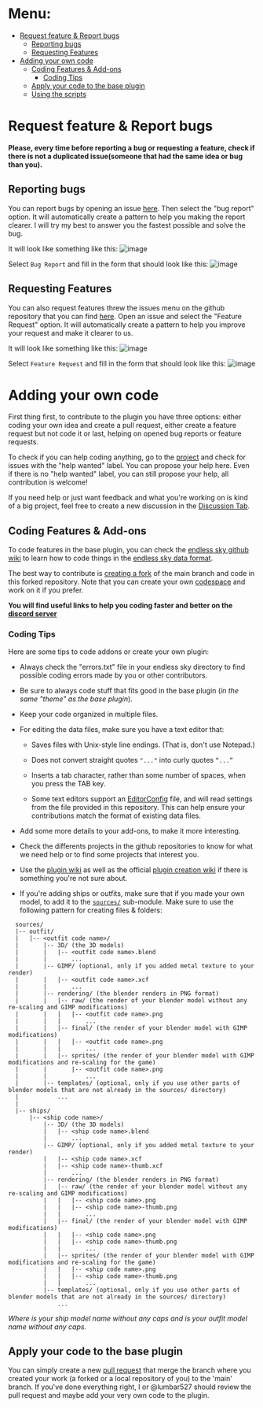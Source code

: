 # Menu:
* [Request feature & Report bugs](https://github.com/OcelotWalrus/Cromha-Expansion-plugin/wiki/Contributor-Guide#request-feature--report-bugs)
  * [Reporting bugs](https://github.com/OcelotWalrus/Cromha-Expansion-plugin/wiki/Contributor-Guide#reporting-bugs)
  * [Requesting Features](https://github.com/OcelotWalrus/Cromha-Expansion-plugin/wiki/Contributor-Guide#requesting-features)
* [Adding your own code](https://github.com/OcelotWalrus/Cromha-Expansion-plugin/wiki/Contributor-Guide#adding-your-own-code)
  * [Coding Features & Add-ons](https://github.com/OcelotWalrus/Cromha-Expansion-plugin/wiki/Contributor-Guide#coding-features--add-ons)
    * [Coding Tips](https://github.com/OcelotWalrus/Cromha-Expansion-plugin/wiki/Contributor-Guide#coding-tips)
  * [Apply your code to the base plugin](https://github.com/OcelotWalrus/Cromha-Expansion-plugin/wiki/Contributor-Guide#apply-your-code-to-the-base-plugin)
  * [Using the scripts](https://github.com/OcelotWalrus/Cromha-Expansion-plugin/wiki/Contributor-Guide#using-the-scripts)

# Request feature & Report bugs
**Please, every time before reporting a bug or requesting a feature, check if there is not a duplicated issue(someone that had the same idea or bug than you).**
## Reporting bugs
You can report bugs by opening an issue [here](https://github.com/OcelotWalrus/Cromha-Expansion-plugin/issues/new/choose). Then select the "bug report" option. It will automatically create a pattern to help you making the report clearer. I will try my best to answer you the fastest possible and solve the bug.

It will look like something like this:
![image](https://github.com/OcelotWalrus/Cromha-Expansion-plugin/assets/87318892/ecb3f907-d80b-435d-9a9a-dcccb3962ce6)

Select `Bug Report` and fill in the form that should look like this:
![image](https://github.com/OcelotWalrus/Cromha-Expansion-plugin/assets/87318892/41d5d13b-1268-478f-9f05-74aa3ad89977)

## Requesting Features
You can also request features threw the issues menu on the github repository that you can find [here](https://github.com/OcelotWalrus/Cromha-Expansion-plugin/issues/new/choose). Open an issue and select the "Feature Request" option. It will automatically create a pattern to help you improve your request and make it clearer to us.

It will look like something like this:
![image](https://github.com/OcelotWalrus/Cromha-Expansion-plugin/assets/87318892/ecb3f907-d80b-435d-9a9a-dcccb3962ce6)

Select `Feature Request` and fill in the form that should look like this:
![image](https://github.com/OcelotWalrus/Cromha-Expansion-plugin/assets/87318892/f2d7244c-f487-4378-879f-d0936f71d3c2)

# Adding your own code
First thing first, to contribute to the plugin you have three options: either coding your own idea and create a pull request, either create a feature request but not code it or last, helping on opened bug reports or feature requests.

To check if you can help coding anything, go to the [project](https://github.com/users/OcelotWalrus/projects/5/views/1) and check for issues with the "help wanted" label. You can propose your help here. Even if there is no "help wanted" label, you can still propose your help, all contribution is welcome!

If you need help or just want feedback and what you're working on is kind of a big project, feel free to create a new discussion in the [Discussion Tab](https://github.com/OcelotWalrus/Cromha-Expansion-plugin/discussions).

## Coding Features & Add-ons
To code features in the base plugin, you can check the [endless sky github wiki](https://github.com/endless-sky/endless-sky/wiki/CreatingPlugins) to learn how to code things in the [endless sky data format](https://github.com/endless-sky/endless-sky/wiki/DataFormat).

The best way to contribute is [creating a fork](https://docs.github.com/en/get-started/quickstart/fork-a-repo) of the main branch and code in this forked repository.
Note that you can create your own [codespace](https://github.com/codespaces/new?hide_repo_select=true&ref=main&repo=582686045&skip_quickstart=true) and work on it if you prefer.

**You will find useful links to help you coding faster and better on the [discord server](https://discord.com/invite/tafa8dVH5Q)**

### Coding Tips

Here are some tips to code addons or create your own plugin:
* Always check the "errors.txt" file in your endless sky directory to find possible coding errors made by you or other contributors.

* Be sure to always code stuff that fits good in the base plugin (*in the same "theme" as the base plugin*).

* Keep your code organized in multiple files.

* For editing the data files, make sure you have a text editor that:

  * Saves files with Unix-style line endings. (That is, don't use Notepad.)

  * Does not convert straight quotes `"..."` into curly quotes `“...”`

  * Inserts a tab character, rather than some number of spaces, when you press the TAB key.

  * Some text editors support an [EditorConfig](https://editorconfig.org/) file, and will read settings from the file provided in this repository. This can help ensure your contributions match the format of existing data files.

* Add some more details to your add-ons, to make it more interesting.

* Check the differents projects in the github repositories to know for what we need help or to find some projects that interest you.

* Use the [plugin wiki](https://github.com/OcelotWalrus/Cromha-Expansion-plugin/wiki) as well as the official [plugin creation wiki](https://github.com/endless-sky/endless-sky/wiki#creating-ships-missions-artwork-etc) if there is something you're not sure about.

* If you're adding ships or outfits, make sure that if you made your own model, to add it to the [`sources/`](https://github.com/OcelotWalrus/Cromha-Expansion-sources) sub-module. Make sure to use the following pattern for creating files & folders:
```
  sources/
  |-- outfit/
  |   |-- <outfit code name>/
  |       |-- 3D/ (the 3D models)
  |       |   |-- <outfit code name>.blend
  |       |       ...
  |       |-- GIMP/ (optional, only if you added metal texture to your render)
  |       |   |-- <outfit code name>.xcf
  |       |       ...
  |       |-- rendering/ (the blender renders in PNG format)
  |       |   |-- raw/ (the render of your blender model without any re-scaling and GIMP modifications)
  |       |   |   |-- <outfit code name>.png
  |       |   |       ...
  |       |   |-- final/ (the render of your blender model with GIMP modifications)
  |       |   |   |-- <outfit code name>.png
  |       |   |       ...
  |       |   |-- sprites/ (the render of your blender model with GIMP modifications and re-scaling for the game)
  |       |       |-- <outfit code name>.png
  |       |           ...
  |       |-- templates/ (optional, only if you use other parts of blender models that are not already in the sources/ directory)
  |           ...
  |
  |-- ships/
      |-- <ship code name>/
          |-- 3D/ (the 3D models)
          |   |-- <ship code name>.blend
          |       ...
          |-- GIMP/ (optional, only if you added metal texture to your render)
          |   |-- <ship code name>.xcf
          |   |-- <ship code name>-thumb.xcf
          |       ...
          |-- rendering/ (the blender renders in PNG format)
          |   |-- raw/ (the render of your blender model without any re-scaling and GIMP modifications)
          |   |   |-- <ship code name>.png
          |   |   |-- <ship code name>-thumb.png
          |   |       ...
          |   |-- final/ (the render of your blender model with GIMP modifications)
          |   |   |-- <ship code name>.png
          |   |   |-- <ship code name>-thumb.png
          |   |       ...
          |   |-- sprites/ (the render of your blender model with GIMP modifications and re-scaling for the game)
          |   |   |-- <ship code name>.png
          |   |   |-- <ship code name>-thumb.png
          |   |       ...
          |-- templates/ (optional, only if you use other parts of blender models that are not already in the sources/ directory)
              ...
```

_Where <ship code name> is your ship model name without any caps and <outfit code name> is your outfit model name without any caps._

## Apply your code to the base plugin
You can simply create a new [pull request](https://github.com/OcelotWalrus/Cromha-Expansion-plugin/compare) that merge the branch where you created your work (a forked or a local repository of you) to the 'main' branch. If you've done everything right, I or @lumbar527 should review the pull request and maybe add your very own code to the plugin.
